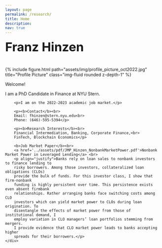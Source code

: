 ```yaml
---
layout: page
permalink: /research/
title: Home
description: 
nav: true
---
```

<div class="row justify-content-sm-center align-items-start">
    <div class="col-sm-4 mt-3 mt-md-0 align-items-start">
        <p style="font-size:2.5rem; margin-top:0"><b>Franz Hinzen</b></p>
        {% include figure.html path="assets/img/profile_picture_oct2022.jpg" title="Profile Picture" class="img-fluid rounded z-depth-1" %}
    </div>
    <div class="col-sm-8 mt-3 mt-md-0 align-items-start">
        <p>Welcome!</p>
        <p>I am a PhD Candidate in Finance at NYU Stern.</p>

        <p>I am on the 2022-2023 academic job market.</p>

        <p><b>Contact</b><br>
        Email: fhinzen@stern.nyu.edu<br>
        Phone: (646)-595-5394</p>

        <p><b>Research Interests</b><br>
        Financial Intermediation, Banking, Corporate Finance,<br>
        FinTech, Blockchain Economics</p>

        <b>Job Market Paper</b><br>
        <a href='../assets/pdf/JMP_Hinzen_NonbankMarketPower.pdf'>Nonbank Market Power in Leveraged Lending</a> <br>
        <p align="justify">Banks rely on loan sales to nonbank investors to finance lending to
        risky borrowers. Among those investors, collateralized loan obligations (CLOs)
        provide the bulk of funds. For this investor class, I show that firm-nonbank
        funding is highly persistent over time. This persistence exists even absent firmbank
        relationships. Rather arranging banks face switching costs among CLO
        investors which can yield market power to CLOs during loan origination. To
        disentangle the effects of market power from those of institutional demand, I
        employ variation in CLO managers’ loan portfolios stemming from mergers.
        I provide evidence that CLO market power leads to banks accepting higher
        spreads for their borrowers.</p>
    </div>
</div>
